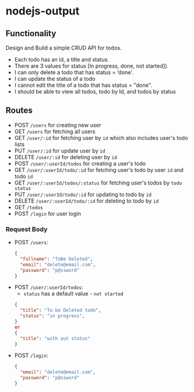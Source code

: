 # nodejs-output

## Functionality
Design and Build a simple CRUD API for  todos.
- Each todo has an id, a title and status.
- There are 3 values for status [In progress, done, not started]).
- I can only delete a todo that has status = ‘done’.
- I can update the status of a todo
- I cannot edit the title of a todo that has status = "done".
- I should be able to view all todos, todo by Id, and todos by status

## Routes
* POST `/users` for creating new user
* GET `/users` for fetching all users
* GET `/user/:id` for fetching user by `id` which also includes user's todo lists
* PUT `/user/:id` for update user by `id`
* DELETE `/user/:id` for deleting user by `id`
* POST `/user/:userId/todos` for creating a user's todo
* GET `/user/:userId/todo/:id` for fetching user's todo by user `id` and todo `id`
* GET `/user/:userId/todos/:status` for fetching user's todos by `todo status`
* PUT `/user/:userId/todo/:id` for updating to todo by `id`
* DELETE `/user/:userId/todo/:id` for deleting to todo by `id`
* GET `/todos`
* POST `/login` for user login

### Request Body
* POST `/users`:
  ```json
  {
    "fullname": "ToBe Deleted",
    "email": "delete@email.com",
    "password": "p@ssword"
  }
  ```
* POST `/user/:userId/todos`:
  * `status` has a default value - `not started`
  ```json
  {
    "title": "To be Deleted todo",
    "status": "in progress",
  }
  or
  {
    "title": "with out status"
  }
  ```
* POST `/login`:
  ```json
  {
    "email": "delete@email.com",
    "password": "p@ssword"
  }